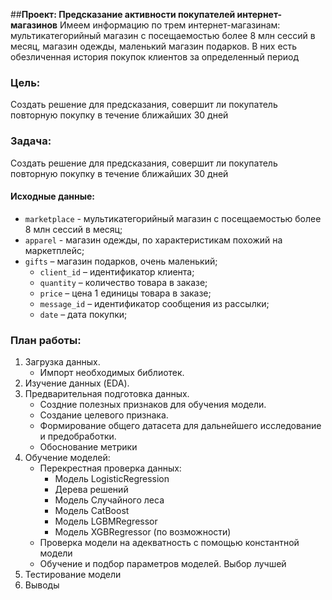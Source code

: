 ##**Проект: Предсказание активности покупателей интернет-магазинов**
Имеем информацию по трем интернет-магазинам: мультикатегорийный магазин с посещаемостью более 8 млн сессий в месяц, магазин одежды, маленький магазин подарков.
В них есть обезличенная история покупок клиентов за определенный период

### **Цель:**
Создать решение для предсказания, совершит ли покупатель повторную покупку в течение ближайших 30 дней

### **Задача**:
Создать решение для предсказания, совершит ли покупатель повторную покупку в течение ближайших 30 дней


#### **Исходные данные:**
- `marketplace` - мультикатегорийный магазин с посещаемостью более 8 млн сессий в месяц;
- `apparel` - магазин одежды, по характеристикам похожий на маркетплейс;
- `gifts` – магазин подарков, очень маленький;
  - `client_id` – идентификатор клиента;
  - `quantity` – количество товара в заказе;
  - `price` – цена 1 единицы товара в заказе;
  - `message_id` – идентификатор сообщения из рассылки;
  - `date` – дата покупки;

### **План работы:**
1. Загрузка данных.
   - Импорт необходимых библиотек.
2. Изучение данных (EDA).
3. Предварительная подготовка данных.
   - Cоздние полезных признаков для обучения модели.
   - Создание целевого признака.
   - Формирование общего датасета для дальнейшего исследование и предобработки.
   - Обоснование метрики
4. Обучение моделей:
   - Перекрестная проверка данных:
        - Модель LogisticRegression
        - Дерева решений
        - Модель Случайного леса
        - Модель CatBoost
        - Модель LGBMRegressor
        - Модель XGBRegressor (по возможности)
   - Проверка модели на адекватность с помощью константной модели
   - Обучение и подбор параметров моделей. Выбор лучшей
5. Тестирование модели
6. Выводы